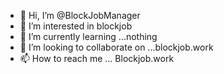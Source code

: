 - 👋 Hi, I’m @BlockJobManager
- 👀 I’m interested in blockjob
- 🌱 I’m currently learning ...nothing
- 💞️ I’m looking to collaborate on ...blockjob.work
- 📫 How to reach me ... Blockjob.work

<!---
BlockJobManager/BlockJobManager is a ✨ special ✨ repository because its `README.md` (this file) appears on your GitHub profile.
You can click the Preview link to take a look at your changes.
--->
